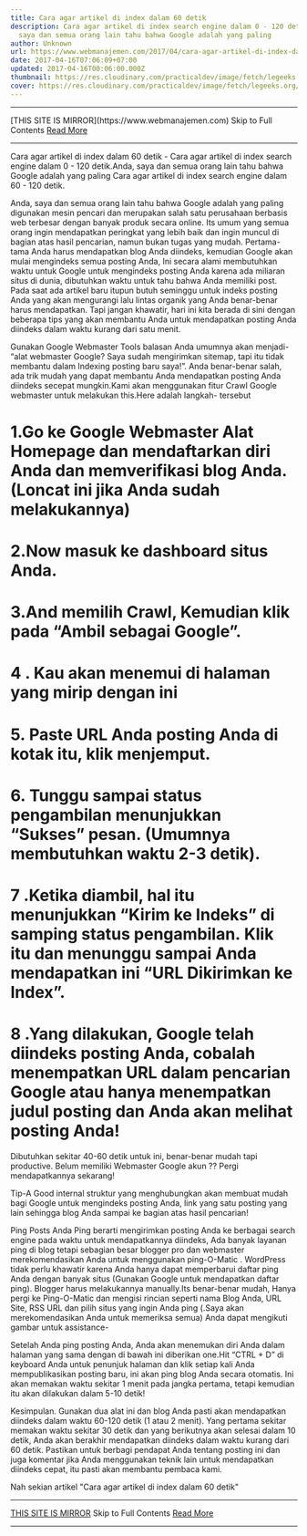 ```yaml
---
title: Cara agar artikel di index dalam 60 detik
description: Cara agar artikel di index search engine dalam 0 - 120 detik.Anda,
  saya dan semua orang lain tahu bahwa Google adalah yang paling
author: Unknown
url: https://www.webmanajemen.com/2017/04/cara-agar-artikel-di-index-dalam-60-detik.html
date: 2017-04-16T07:06:09+07:00
updated: 2017-04-16T00:06:00.000Z
thumbnail: https://res.cloudinary.com/practicaldev/image/fetch/legeeks.org/wp-content/uploads/2013/12/Get-Your-New-Post-Indexed-In-Google-In-60-Seconds.jpg?resize=550%2C331
cover: https://res.cloudinary.com/practicaldev/image/fetch/legeeks.org/wp-content/uploads/2013/12/Get-Your-New-Post-Indexed-In-Google-In-60-Seconds.jpg?resize=550%2C331
---
```


<hr/> [THIS SITE IS MIRROR](https://www.webmanajemen.com) Skip to Full Contents <a href="https://www.webmanajemen.com/2017/04/cara-agar-artikel-di-index-dalam-60-detik.html" rel="follow" class="button" id="read-more">Read More</a> <hr/> Cara agar artikel di index dalam 60 detik - Cara agar artikel di index search engine dalam 0 - 120 detik.Anda, saya dan semua orang lain tahu bahwa Google adalah yang paling Cara agar artikel di index search engine dalam 60 - 120 detik.


Anda, saya dan semua orang lain tahu bahwa Google adalah yang paling digunakan mesin pencari dan merupakan salah satu perusahaan berbasis web terbesar dengan banyak produk secara online. Its umum yang semua orang ingin mendapatkan peringkat yang lebih baik dan ingin muncul di bagian atas hasil pencarian, namun bukan tugas yang mudah. Pertama-tama Anda harus mendapatkan blog Anda diindeks, kemudian Google akan mulai mengindeks semua posting Anda, Ini secara alami membutuhkan waktu untuk Google untuk mengindeks posting Anda karena ada miliaran situs di dunia, dibutuhkan waktu untuk tahu bahwa Anda memiliki post. Pada saat ada artikel baru itupun butuh seminggu untuk indeks posting Anda yang akan mengurangi lalu lintas organik yang Anda benar-benar harus mendapatkan. Tapi jangan khawatir, hari ini kita berada di sini dengan beberapa tips yang akan membantu Anda untuk mendapatkan posting Anda diindeks dalam waktu kurang dari satu menit.

Gunakan Google Webmaster Tools
balasan Anda umumnya akan menjadi- “alat webmaster Google? Saya sudah mengirimkan sitemap, tapi itu tidak membantu dalam Indexing posting baru saya!”.
Anda benar-benar salah, ada trik mudah yang dapat membantu Anda mendapatkan posting Anda diindeks secepat mungkin.Kami akan menggunakan fitur Crawl Google webmaster untuk melakukan this.Here adalah langkah- tersebut
# 1.Go ke Google Webmaster Alat Homepage dan mendaftarkan diri Anda dan memverifikasi blog Anda. (Loncat ini jika Anda sudah melakukannya)
# 2.Now masuk ke dashboard situs Anda.
# 3.And memilih Crawl, Kemudian klik pada “Ambil sebagai Google”.

# 4 . Kau akan menemui di halaman yang mirip dengan ini
# 5. Paste URL Anda posting Anda di kotak itu, klik menjemput.
# 6. Tunggu sampai status pengambilan menunjukkan “Sukses” pesan. (Umumnya membutuhkan waktu 2-3 detik).
# 7 .Ketika diambil, hal itu menunjukkan “Kirim ke Indeks” di samping status pengambilan. Klik itu dan menunggu sampai Anda mendapatkan ini “URL Dikirimkan ke Index”.
# 8 .Yang dilakukan, Google telah diindeks posting Anda, cobalah menempatkan URL dalam pencarian Google atau hanya menempatkan judul posting dan Anda akan melihat posting Anda!
Dibutuhkan sekitar 40-60 detik untuk ini, benar-benar mudah tapi productive.
Belum memiliki Webmaster Google akun ?? Pergi mendapatkannya sekarang!

Tip-A Good internal struktur yang menghubungkan akan membuat mudah bagi Google untuk mengindeks posting Anda, link yang satu posting yang lain sehingga blog Anda sampai ke bagian atas hasil pencarian!




Ping Posts Anda
Ping berarti mengirimkan posting Anda ke berbagai search engine pada waktu untuk mendapatkannya diindeks, Ada banyak layanan ping di blog tetapi sebagian besar blogger pro dan webmaster merekomendasikan Anda untuk menggunakan ping-O-Matic . WordPress tidak perlu khawatir karena Anda hanya dapat memperbarui daftar ping Anda dengan banyak situs (Gunakan Google untuk mendapatkan daftar ping). Blogger harus melakukannya manually.Its benar-benar mudah, Hanya pergi ke Ping-O-Matic dan mengisi rincian seperti nama Blog Anda, URL Site, RSS URL dan pilih situs yang ingin Anda ping (.Saya akan merekomendasikan Anda untuk memeriksa semua) Anda dapat mengikuti gambar untuk assistance-




Setelah Anda ping posting Anda, Anda akan menemukan diri Anda dalam halaman yang sama dengan di bawah ini diberikan one.Hit “CTRL + D” di keyboard Anda untuk penunjuk halaman dan klik setiap kali Anda mempublikasikan posting baru, ini akan ping blog Anda secara otomatis. Ini akan memakan waktu sekitar 1 menit pada jangka pertama, tetapi kemudian itu akan dilakukan dalam 5-10 detik!


Kesimpulan.
Gunakan dua alat ini dan blog Anda pasti akan mendapatkan diindeks dalam waktu 60-120 detik (1 atau 2 menit). Yang pertama sekitar memakan waktu sekitar 30 detik dan yang berikutnya akan selesai dalam 10 detik, Anda akan berakhir mendapatkan diindeks dalam waktu kurang dari 60 detik. Pastikan untuk berbagi pendapat Anda tentang posting ini dan juga komentar jika Anda menggunakan teknik lain untuk mendapatkan diindeks cepat, itu pasti akan membantu pembaca kami.

Nah sekian artikel "Cara agar artikel di index dalam 60 detik" <hr/> [THIS SITE IS MIRROR](https://www.webmanajemen.com) Skip to Full Contents <a href="https://www.webmanajemen.com/2017/04/cara-agar-artikel-di-index-dalam-60-detik.html" rel="follow" class="button" id="read-more">Read More</a> <hr/>